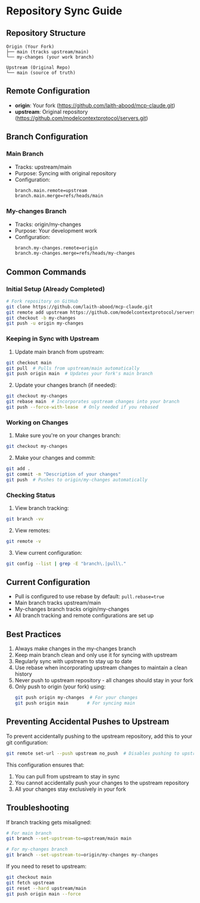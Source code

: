 # Repository Sync Guide

## Repository Structure

```
Origin (Your Fork)
├── main (tracks upstream/main)
└── my-changes (your work branch)

Upstream (Original Repo)
└── main (source of truth)
```

## Remote Configuration

- **origin**: Your fork (https://github.com/laith-abood/mcp-claude.git)
- **upstream**: Original repository (https://github.com/modelcontextprotocol/servers.git)

## Branch Configuration

### Main Branch
- Tracks: upstream/main
- Purpose: Syncing with original repository
- Configuration:
  ```bash
  branch.main.remote=upstream
  branch.main.merge=refs/heads/main
  ```

### My-changes Branch
- Tracks: origin/my-changes
- Purpose: Your development work
- Configuration:
  ```bash
  branch.my-changes.remote=origin
  branch.my-changes.merge=refs/heads/my-changes
  ```

## Common Commands

### Initial Setup (Already Completed)
```bash
# Fork repository on GitHub
git clone https://github.com/laith-abood/mcp-claude.git
git remote add upstream https://github.com/modelcontextprotocol/servers.git
git checkout -b my-changes
git push -u origin my-changes
```

### Keeping in Sync with Upstream

1. Update main branch from upstream:
```bash
git checkout main
git pull  # Pulls from upstream/main automatically
git push origin main  # Updates your fork's main branch
```

2. Update your changes branch (if needed):
```bash
git checkout my-changes
git rebase main  # Incorporates upstream changes into your branch
git push --force-with-lease  # Only needed if you rebased
```

### Working on Changes

1. Make sure you're on your changes branch:
```bash
git checkout my-changes
```

2. Make your changes and commit:
```bash
git add .
git commit -m "Description of your changes"
git push  # Pushes to origin/my-changes automatically
```

### Checking Status

1. View branch tracking:
```bash
git branch -vv
```

2. View remotes:
```bash
git remote -v
```

3. View current configuration:
```bash
git config --list | grep -E "branch\.|pull\."
```

## Current Configuration

- Pull is configured to use rebase by default: `pull.rebase=true`
- Main branch tracks upstream/main
- My-changes branch tracks origin/my-changes
- All branch tracking and remote configurations are set up

## Best Practices

1. Always make changes in the my-changes branch
2. Keep main branch clean and only use it for syncing with upstream
3. Regularly sync with upstream to stay up to date
4. Use rebase when incorporating upstream changes to maintain a clean history
5. Never push to upstream repository - all changes should stay in your fork
6. Only push to origin (your fork) using:
   ```bash
   git push origin my-changes  # For your changes
   git push origin main       # For syncing main
   ```

## Preventing Accidental Pushes to Upstream

To prevent accidentally pushing to the upstream repository, add this to your git configuration:
```bash
git remote set-url --push upstream no_push  # Disables pushing to upstream
```

This configuration ensures that:
1. You can pull from upstream to stay in sync
2. You cannot accidentally push your changes to the upstream repository
3. All your changes stay exclusively in your fork

## Troubleshooting

If branch tracking gets misaligned:
```bash
# For main branch
git branch --set-upstream-to=upstream/main main

# For my-changes branch
git branch --set-upstream-to=origin/my-changes my-changes
```

If you need to reset to upstream:
```bash
git checkout main
git fetch upstream
git reset --hard upstream/main
git push origin main --force
